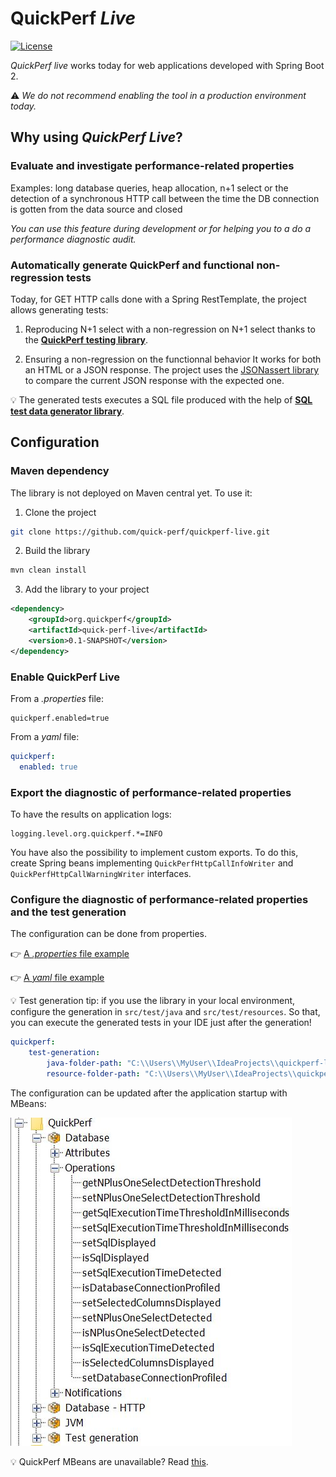 # QuickPerf _Live_
<a href="https://github.com/quick-perf/quickperf-live/blob/master/LICENSE.txt">
    <img src="https://img.shields.io/badge/license-Apache2-blue.svg"
         alt = "License">
</a>

_QuickPerf live_ works today for web applications developed with Spring Boot 2.

⚠ _We do not recommend enabling the tool in a production environment today._

## Why using _QuickPerf Live_?
### Evaluate and investigate performance-related properties
Examples: long database queries, heap allocation, n+1 select or the detection of a synchronous HTTP call between the time the DB connection is gotten from the data source and closed

_You can use this feature during development or for helping you to a do a performance diagnostic audit._

###  Automatically generate QuickPerf and functional non-regression tests

Today, for GET HTTP calls done with a Spring RestTemplate, the project allows generating tests:
1) Reproducing N+1 select with a non-regression on N+1 select thanks to the [**QuickPerf testing library**](https://github.com/quick-perf/quickperf/Readme.md).

2) Ensuring a non-regression on the functionnal behavior
It works for both an HTML or a JSON response. The project uses the [JSONassert library](https://github.com/skyscreamer/JSONassert) to compare the current JSON response with the expected one.

:bulb: The generated tests executes a SQL file produced with the help of [**SQL test data generator library**](https://github.com/quick-perf/sql-test-data-generator#sql-test-data-generator). 

## Configuration
### Maven dependency
The library is not deployed on Maven central yet.
To use it:
1) Clone the project
```bash
git clone https://github.com/quick-perf/quickperf-live.git
```
2) Build the library
```bash
mvn clean install
```
3) Add the library to your project
```xml
<dependency>
    <groupId>org.quickperf</groupId>
    <artifactId>quick-perf-live</artifactId>
    <version>0.1-SNAPSHOT</version>
</dependency>
```

### Enable QuickPerf Live
From a _.properties_ file:

```properties
quickperf.enabled=true
```

From a _yaml_ file:

```yaml
quickperf:
  enabled: true
```

### Export the diagnostic of performance-related properties
To have the results on application logs:
```properties
logging.level.org.quickperf.*=INFO
```
You have also the possibility to implement custom exports.
To do this, create Spring beans implementing ```QuickPerfHttpCallInfoWriter``` and ```QuickPerfHttpCallWarningWriter``` interfaces.

### Configure the diagnostic of performance-related properties and the test generation
The configuration can be done from properties.

:point_right: [A _.properties_ file example](./spring-boot-2/src/test/resources/quickperf-properties-test.properties)

:point_right: [A _yaml_ file example](./spring-boot-2/src/test/resources/quickperf-properties-test.yml)

💡 Test generation tip: if you use the library in your local environment, configure the generation in ```src/test/java``` and ```src/test/resources```. So that, you can execute the generated tests in your IDE just after the generation!
```yaml
quickperf:
    test-generation:
        java-folder-path: "C:\\Users\\MyUser\\IdeaProjects\\quickperf-live-demo\\src\\test\\java"
        resource-folder-path: "C:\\Users\\MyUser\\IdeaProjects\\quickperf-live-demo\\src\\test\\resources"
```

The configuration can be updated after the application startup with MBeans:

![](./doc/MBeans.JPG)

💡 QuickPerf MBeans are unavailable? Read [this](./doc/faq.md).
